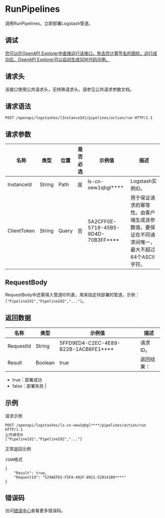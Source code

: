 # RunPipelines

调用RunPipelines，立即部署Logstash管道。

## 调试

[您可以在OpenAPI Explorer中直接运行该接口，免去您计算签名的困扰。运行成功后，OpenAPI Explorer可以自动生成SDK代码示例。](https://api.aliyun.com/#product=elasticsearch&api=RunPipelines&type=ROA&version=2017-06-13)

## 请求头

该接口使用公共请求头，无特殊请求头。请参见公共请求参数文档。

## 请求语法

```
POST /openapi/logstashes/[InstanceId]/pipelines/action/run HTTP/1.1
```

## 请求参数

|名称|类型|位置|是否必选|示例值|描述|
|--|--|--|----|---|--|
|InstanceId|String|Path|是|ls-cn-oew1qbgl\*\*\*\*|Logstash实例ID。 |
|ClientToken|String|Query|否|5A2CFF0E-5718-45B5-9D4D-70B3FF\*\*\*\*|用于保证请求的幂等性。由客户端生成该参数值，要保证在不同请求间唯一，最大不超过64个ASCII字符。 |

## RequestBody

RequestBody中还需填入管道ID列表，用来指定待部署的管道，示例：`["PipelineId1","PipelineId2","..."]`。

## 返回数据

|名称|类型|示例值|描述|
|--|--|---|--|
|RequestId|String|5FFD9ED4-C2EC-4E89-B22B-1ACB6FE1\*\*\*\*|请求ID。 |
|Result|Boolean|true|返回结果：

 -   true：部署成功
-   false：部署失败 |

## 示例

请求示例

```
POST /openapi/logstashes/ls-cn-oew1qbgl****/pipelines/action/run HTTP/1.1
公共请求头
["PipelineId1","PipelineId2","..."]
```

正常返回示例

`JSON`格式

```
{
	"Result": true,
	"RequestId": "529AEFD2-F5FA-492F-8921-520141B9****"
}
```

## 错误码

访问[错误中心](https://error-center.alibabacloud.com/status/product/elasticsearch)查看更多错误码。


